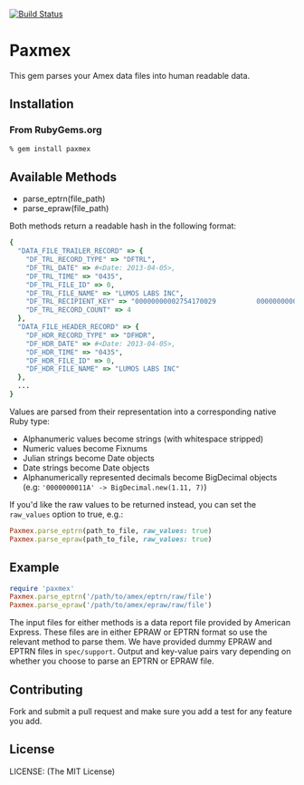 [![Build Status](https://travis-ci.org/lumoslabs/paxmex.png)](https://travis-ci.org/lumoslabs/paxmex)

# Paxmex

This gem parses your Amex data files into human readable data.

## Installation

### From RubyGems.org

```sh
% gem install paxmex
```

## Available Methods

* parse_eptrn(file_path)
* parse_epraw(file_path)

Both methods return a readable hash in the following format:

```ruby
{
  "DATA_FILE_TRAILER_RECORD" => {
    "DF_TRL_RECORD_TYPE" => "DFTRL",
    "DF_TRL_DATE" => #<Date: 2013-04-05>,
    "DF_TRL_TIME" => "0435",
    "DF_TRL_FILE_ID" => 0,
    "DF_TRL_FILE_NAME" => "LUMOS LABS INC",
    "DF_TRL_RECIPIENT_KEY" => "00000000002754170029          0000000000",
    "DF_TRL_RECORD_COUNT" => 4
  },
  "DATA_FILE_HEADER_RECORD" => {
    "DF_HDR_RECORD_TYPE" => "DFHDR",
    "DF_HDR_DATE" => #<Date: 2013-04-05>,
    "DF_HDR_TIME" => "0435",
    "DF_HDR_FILE_ID" => 0,
    "DF_HDR_FILE_NAME" => "LUMOS LABS INC"
  },
  ...
}
```

Values are parsed from their representation into a corresponding native Ruby type:

* Alphanumeric values become strings (with whitespace stripped)
* Numeric values become Fixnums
* Julian strings become Date objects
* Date strings become Date objects
* Alphanumerically represented decimals become BigDecimal objects (e.g: ```'0000000011A' -> BigDecimal.new(1.11, 7)```)

If you'd like the raw values to be returned instead, you can set the ```raw_values``` option to true, e.g.:

```ruby
Paxmex.parse_eptrn(path_to_file, raw_values: true)
Paxmex.parse_epraw(path_to_file, raw_values: true)
```


## Example

```ruby
require 'paxmex'
Paxmex.parse_eptrn('/path/to/amex/eptrn/raw/file')
Paxmex.parse_epraw('/path/to/amex/epraw/raw/file')
```

The input files for either methods is a data report file provided by American Express. These files are in either EPRAW or EPTRN format so use the relevant method to parse them. We have provided dummy EPRAW and EPTRN files in `spec/support`. Output and key-value pairs vary depending on whether you choose to parse an EPTRN or EPRAW file.

## Contributing

Fork and submit a pull request and make sure you add a test for any feature you add.

## License

LICENSE: (The MIT License)
